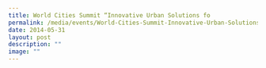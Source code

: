 ```yaml
---
title: World Cities Summit “Innovative Urban Solutions fo
permalink: /media/events/World-Cities-Summit-Innovative-Urban-Solutions-fo/
date: 2014-05-31
layout: post
description: ""
image: ""
---
```

